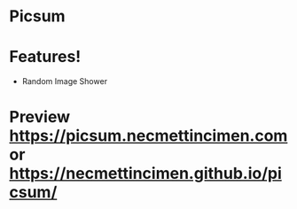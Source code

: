 # Picsum

# Features!

- Random Image Shower

# Preview https://picsum.necmettincimen.com or https://necmettincimen.github.io/picsum/
